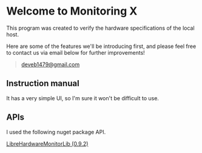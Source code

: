 # Welcome to Monitoring X

This program was created to verify the hardware specifications of the local host.

Here are some of the features we'll be introducing first, and please feel free to contact us via email below for further improvements!

> [deveb1479@gmail.com](mailto:deveb1479@gmail.com)

## Instruction manual
It has a very simple UI, so I'm sure it won't be difficult to use.

## APIs
I used the following nuget package API.

[LibreHardwareMonitorLib (0.9.2)](https://github.com/LibreHardwareMonitor/LibreHardwareMonitor)
